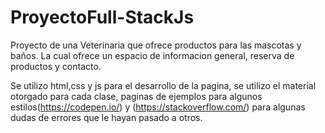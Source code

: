 # ProyectoFull-StackJs
Proyecto de una Veterinaria que ofrece productos para las mascotas y baños. La cual ofrece un espacio de informacion general, reserva de productos y contacto. 

Se utilizo html,css y js para el desarrollo de la pagina, se utilizo el material otorgado para cada clase, paginas de ejemplos para algunos estilos(https://codepen.io/) y (https://stackoverflow.com/) para algunas dudas de errores que le hayan pasado a otros.